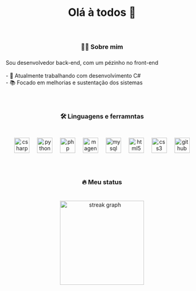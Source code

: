 <h1 align="center">Olá à todos 👋</h1>

###

<br clear="both">

<h3 align="center">👩‍💻 Sobre mim</h3>

###

<p align="left">Sou desenvolvedor back-end, com um pézinho no front-end<br><br>- 🔭 Atualmente trabalhando com desenvolvimento C#<br>- 📚 Focado em melhorias e sustentação dos sistemas</p>

###

<br clear="both">

<h3 align="center">🛠 Linguagens e ferramntas</h3>

###

<br clear="both">

<div align="center">
  <img src="https://cdn.jsdelivr.net/gh/devicons/devicon/icons/csharp/csharp-original.svg" height="40" alt="csharp logo"  />
  <img width="12" />
  <img src="https://cdn.jsdelivr.net/gh/devicons/devicon/icons/python/python-original.svg" height="40" alt="python logo"  />
  <img width="12" />
  <img src="https://cdn.jsdelivr.net/gh/devicons/devicon/icons/php/php-original.svg" height="40" alt="php logo"  />
  <img width="12" />
  <img src="https://cdn.jsdelivr.net/gh/devicons/devicon/icons/magento/magento-original.svg" height="40" alt="magento logo"  />
  <img width="12" />
  <img src="https://cdn.jsdelivr.net/gh/devicons/devicon/icons/mysql/mysql-original.svg" height="40" alt="mysql logo"  />
  <img width="12" />
  <img src="https://cdn.jsdelivr.net/gh/devicons/devicon/icons/html5/html5-original.svg" height="40" alt="html5 logo"  />
  <img width="12" />
  <img src="https://cdn.jsdelivr.net/gh/devicons/devicon/icons/css3/css3-original.svg" height="40" alt="css3 logo"  />
  <img width="12" />
  <img src="https://cdn.jsdelivr.net/gh/devicons/devicon/icons/github/github-original.svg" height="40" alt="github logo"  />
</div>

###

<br clear="both">

<h3 align="center">🔥   Meu status</h3>

###

<br clear="both">

<div align="center">
  <img src="https://streak-stats.demolab.com?user=caio-hsc&locale=pt-br&mode=weekly&theme=dark&hide_border=true&border_radius=10&date_format=j%20M%5B%20Y%5D&order=3" height="220" alt="streak graph"  />
</div>

###

<br clear="both">


###

